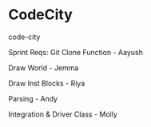 # CodeCity
code-city



Sprint Reqs:
Git Clone Function - Aayush 

Draw World        - Jemma

Draw Inst Blocks  - Riya

Parsing       - Andy

Integration & Driver Class      - Molly
